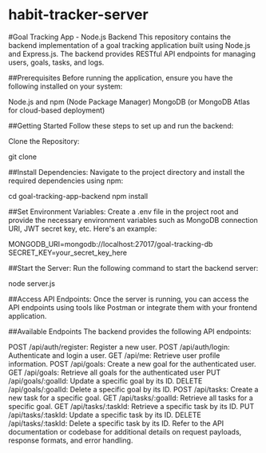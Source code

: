 # habit-tracker-server

#Goal Tracking App - Node.js Backend
This repository contains the backend implementation of a goal tracking application built using Node.js and Express.js. The backend provides RESTful API endpoints for managing users, goals, tasks, and logs.

##Prerequisites
Before running the application, ensure you have the following installed on your system:

Node.js and npm (Node Package Manager)
MongoDB (or MongoDB Atlas for cloud-based deployment)

##Getting Started
Follow these steps to set up and run the backend:

Clone the Repository:

git clone <repository-url>

##Install Dependencies:
Navigate to the project directory and install the required dependencies using npm:

cd goal-tracking-app-backend
npm install

##Set Environment Variables:
Create a .env file in the project root and provide the necessary environment variables such as MongoDB connection URI, JWT secret key, etc. Here's an example:

MONGODB_URI=mongodb://localhost:27017/goal-tracking-db
SECRET_KEY=your_secret_key_here


##Start the Server:
Run the following command to start the backend server:

node server.js


##Access API Endpoints:
Once the server is running, you can access the API endpoints using tools like Postman or integrate them with your frontend application.


##Available Endpoints
The backend provides the following API endpoints:

POST /api/auth/register: Register a new user.
POST /api/auth/login: Authenticate and login a user.
GET /api/me: Retrieve user profile information.
POST /api/goals: Create a new goal for the authenticated user.
GET /api/goals: Retrieve all goals for the authenticated user
PUT /api/goals/:goalId: Update a specific goal by its ID.
DELETE /api/goals/:goalId: Delete a specific goal by its ID.
POST /api/tasks: Create a new task for a specific goal.
GET /api/tasks/:goalId: Retrieve all tasks for a specific goal.
GET /api/tasks/:taskId: Retrieve a specific task by its ID.
PUT /api/tasks/:taskId: Update a specific task by its ID.
DELETE /api/tasks/:taskId: Delete a specific task by its ID.
Refer to the API documentation or codebase for additional details on request payloads, response formats, and error handling.

